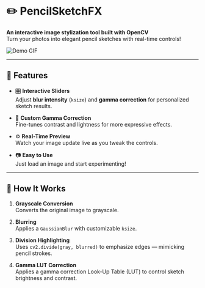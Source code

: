 # ✏️ PencilSketchFX

**An interactive image stylization tool built with OpenCV**  
Turn your photos into elegant pencil sketches with real-time controls!

![Demo GIF](demo.gif)

---

## 🌟 Features

- 🎛️ **Interactive Sliders**  
  Adjust **blur intensity** (`ksize`) and **gamma correction** for personalized sketch results.

- 🧠 **Custom Gamma Correction**  
  Fine-tunes contrast and lightness for more expressive effects.

- ⚙️ **Real-Time Preview**  
  Watch your image update live as you tweak the controls.

- 📷 **Easy to Use**  
  Just load an image and start experimenting!

---

## 🧪 How It Works

1. **Grayscale Conversion**  
   Converts the original image to grayscale.

2. **Blurring**  
   Applies a `GaussianBlur` with customizable `ksize`.

3. **Division Highlighting**  
   Uses `cv2.divide(gray, blurred)` to emphasize edges — mimicking pencil strokes.

4. **Gamma LUT Correction**  
   Applies a gamma correction Look-Up Table (LUT) to control sketch brightness and contrast.


